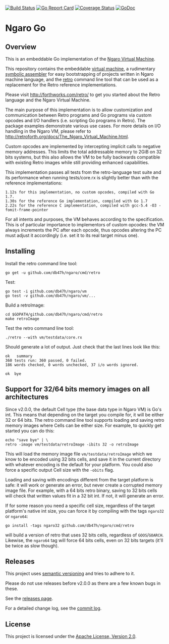 [![Build Status](https://travis-ci.org/db47h/ngaro.svg?branch=master)](https://travis-ci.org/db47h/ngaro)
[![Go Report Card](https://goreportcard.com/badge/github.com/db47h/ngaro)](https://goreportcard.com/report/github.com/db47h/ngaro)
[![Coverage Status](https://coveralls.io/repos/github/db47h/ngaro/badge.svg)](https://coveralls.io/github/db47h/ngaro)
[![GoDoc](https://godoc.org/github.com/db47h/ngaro/vm?status.svg)](https://godoc.org/github.com/db47h/ngaro/vm)

# Ngaro Go

## <a name="pkg-overview">Overview</a>
This is an embeddable Go implementation of the [Ngaro Virtual Machine](http://retroforth.org/docs/The_Ngaro_Virtual_Machine.html).

This repository contains the embeddable [virtual
machine](https://godoc.org/github.com/db47h/ngaro/vm), a rudimentary
[symbolic assembler](https://godoc.org/github.com/db47h/ngaro/asm)
for easy bootstrapping of projects written in Ngaro machine language, and the
[retro](https://godoc.org/github.com/db47h/ngaro/cmd/retro) command
line tool that can be used as a replacement for the Retro reference
implementations.

Please visit http://forthworks.com/retro/ to get you started about the Retro
language and the Ngaro Virtual Machine.

The main purpose of this implementation is to allow customization and
communication between Retro programs and Go programs via custom opcodes and
I/O handlers (i.e. scripting Go programs in Retro). The package examples
demonstrate various use cases. For more details on I/O handling in the Ngaro
VM, please refer to http://retroforth.org/docs/The_Ngaro_Virtual_Machine.html.

Custom opcodes are implemented by intercepting implicit calls to negative
memory addresses. This limits the total addressable memory to 2GiB on 32 bits
systems, but this also allows the VM to be fully backwards compatible with
existing Retro images while still providing enhanced capabilities.

This implementation passes all tests from the retro-language test suite and
its performance when running tests/core.rx is slightly better than with the
reference implementations:

	1.12s for this implementation, no custom opcodes, compiled with Go 1.7.
	1.30s for the reference Go implementation, compiled with Go 1.7
	2.22s for the reference C implementation, compiled with gcc-5.4 -O3 -fomit-frame-pointer

For all intents and purposes, the VM behaves according to the specification.
This is of particular importance to implementors of custom opcodes: the VM
always increments the PC after each opcode, thus opcodes altering the PC must
adjust it accordingly (i.e. set it to its real target minus one).

## Installing

Install the retro command line tool:

	go get -u github.com/db47h/ngaro/cmd/retro

Test:

	go test -i github.com/db47h/ngaro/vm
	go test -v github.com/db47h/ngaro/vm/...

Build a retroImage:

	cd $GOPATH/github.com/db47h/ngaro/cmd/retro
	make retroImage

Test the retro command line tool:

	./retro --with vm/testdata/core.rx

Should generate a lot of output. Just check that the last lines look like this:

	ok   summary
	360 tests run: 360 passed, 0 failed.
	186 words checked, 0 words unchecked, 37 i/o words ignored.

	ok  bye

## Support for 32/64 bits memory images on all architectures

Since v2.0.0, the default Cell type (the base data type in Ngaro VM) is Go's
int. This means that depending on the target you compile for, it will be either
32 or 64 bits. The retro command line tool supports loading and saving retro
memory images where Cells can be either size. For example, to quickly get
started you can do this:

	echo "save bye" | \
	retro -image vm/testdata/retroImage -ibits 32 -o retroImage

This will load the memory image file `vm/testdata/retroImage` which we know to
be encoded using 32 bits cells, and save it in the current directory with
whatever encoding is the default for your platform. You could also force a
specific output Cell size with the `-obits` flag.

Loading and saving with encodings different from the target platform is safe:
it will work or generate an error, but never create a corrupted memory
image file. For example, with a 64 bits retro binary, saving to 32 bits cells
will check that written values fit in a 32 bit int. If not, it will generate an
error.

If for some reason you need a specific cell size, regardless of the target
platform's native int size, you can force it by compiling with the tags
`ngaro32` or `ngaro64`:

	go install -tags ngaro32 github.com/db47h/ngaro/cmd/retro

will build a version of retro that uses 32 bits cells, regardless of
`GOOS`/`GOARCH`. Likewise, the `ngaro64` tag will force 64 bits cells, even on
32 bits targets (it'll be twice as slow though).

## Releases

This project uses [semantic
versioning](http://dave.cheney.net/2016/06/24/gophers-please-tag-your-releases)
and tries to adhere to it.

Please do not use releases before v2.0.0 as there are a few known bugs in these.

See the [releases page](https://github.com/db47h/ngaro/releases).

For a detailed change log, see the [commit log](https://github.com/db47h/ngaro/commits/master).

## License

This project is licensed under the [Apache License, Version 2.0](http://www.apache.org/licenses/LICENSE-2.0).
